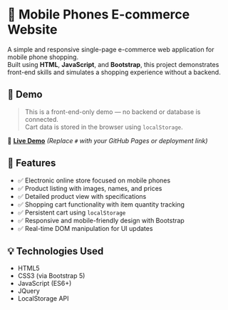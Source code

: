 # 📱 Mobile Phones E-commerce Website

A simple and responsive single-page e-commerce web application for mobile phone shopping.  
Built using **HTML**, **JavaScript**, and **Bootstrap**, this project demonstrates front-end skills and simulates a shopping experience without a backend.

## 🚀 Demo

> This is a front-end-only demo — no backend or database is connected.  
> Cart data is stored in the browser using `localStorage`.

🔗 **[Live Demo](#)** *(Replace `#` with your GitHub Pages or deployment link)*

## 🛒 Features

- ✅ Electronic online store focused on mobile phones  
- ✅ Product listing with images, names, and prices  
- ✅ Detailed product view with specifications  
- ✅ Shopping cart functionality with item quantity tracking  
- ✅ Persistent cart using `localStorage`  
- ✅ Responsive and mobile-friendly design with Bootstrap  
- ✅ Real-time DOM manipulation for UI updates  

## 💡 Technologies Used

- HTML5  
- CSS3 (via Bootstrap 5)  
- JavaScript (ES6+)
- JQuery 
- LocalStorage API  


